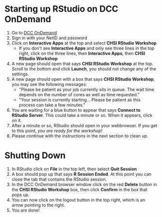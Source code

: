 
# Starting up RStudio on DCC OnDemand
1. Go to [DCC OnDemand](https://dcc-ondemand-01.oit.duke.edu/)
2. Sign in with your NetID and password
3. Click on **Interactive Apps** at the top and select **CHSI RStudio Workshop** 
    - If you don't see **Interactive Apps** and only see three lines in the top right, click on the three lines, then **Interactive Apps**, then **CHSI RStudio Workshop**
4. A new page should open that says **CHSI RStudio Workshop** at the top. Scroll to the bottom and click **Launch**, you should not change any of the settings.
5. A new page should open with a box that says **CHSI RStudio Workshop**, you may see the following messages:
    - "Please be patient as your job currently sits in queue. The wait time depends on the number of cores as well as time requested."
    - "Your session is currently starting... Please be patient as this process can take a few minutes."
6. You are waiting for a blue button to appear that says **Connect to RStudio Server**. This could take a minute or so. When it appears, click on it.
7. After a minute or so, RStudio should open in your webbrowser. If you get to this point, *you are ready for the workshop!*
8. Please continue with the instructions in the next section to clean up.

# Shutting Down
1. In RStudio click on **File** in the top left, then select **Quit Session**
2. A box should pop up that says **R Session Ended**. At this point you can close the tab that contains the RStudio session.
3. In the DCC OnDemand browser window click on the red **Delete** button in the **CHSI RStudio Workshop** box, then click **Confirm** in the box that pops up.
4. You can now click on the logout button in the top right, which is an arrow pointing to the right.
5. You are done!